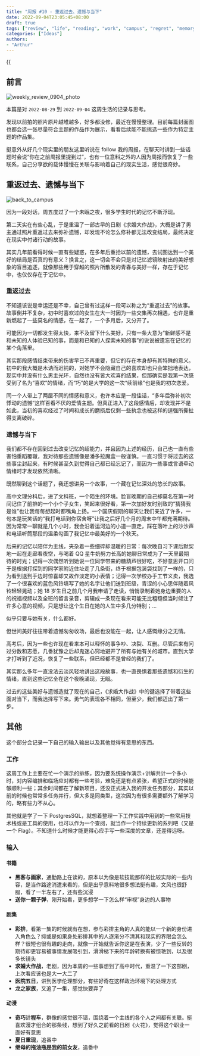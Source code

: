 ```yaml
---
title: "周报 #10 - 重返过去、遗憾与当下"
date: 2022-09-04T23:05:45+08:00
draft: true
tags: ["review", "life", "reading", "work", "campus", "regret", "memory", "relationship", "love", "romance", "past"]
categories: ["Ideas"]
authors:
- "Arthur"
---
```


{{<audio src="audios/here_after_us.mp3" caption="《后来的我们 - 五月天》" >}}

## 前言

![weekly_review_0904_photo](https://pseudoyu.oss-cn-hangzhou.aliyuncs.com/images/weekly_review_0904_photo.png)

本篇是对 `2022-08-29` 到 `2022-09-04` 这周生活的记录与思考。

发现以前拍的照片原片越堆越多，好多都没修，最近在慢慢整理。目前每篇封面图也都会选一张尽量符合主题的作品作为展示，看看后续能不能挑选一些作为特定主题的作品集。

挺意外从好几个现实里的朋友这里听说在 follow 我的周报，在聊天时讲到一些话题时会说“你在之前周报里提到过”，也有一位意料之外的人因为周报而恢复了一些联系，自己分享欲的载体慢慢在关联与影响着自己的现实生活，感觉很奇妙。

## 重返过去、遗憾与当下

![back_to_campus](https://pseudoyu.oss-cn-hangzhou.aliyuncs.com/images/back_to_campus.jpg)

因为一段对话，周五度过了一个未眠之夜，很多学生时代的记忆不断浮现。

第二天实在有些心乱，于是重温了一部古早的日剧《求婚大作战》，大概是讲了男主通过照片重返过去来弥补遗憾，却发现不论怎么修补都无法改变结局，最终决定在现实中付诸行动的故事。

其实几年前看得时候一直有些疑惑，在多年后重拾以前的遗憾，去试图达到一个美好的结局是否真的有意义？换言之，这一切会不会只是对记忆滤镜映射出的美好想象的盲目追逐，就像那些用于穿越的照片所散发的青春与美好一样，存在于记忆中，也仅仅存在于记忆中。

### 重返过去

不知道该说是幸运还是不幸，自己曾有过这样一段可以称之为“重返过去”的故事。故事倒并不复杂，初中时喜欢过的女生在大一时因为一些交集再次相遇，也许是重新燃起了一些莫名的情感，在一起了，一个多月后，又分开了。

可能因为一切都发生得太快，来不及留下什么美好，只有一条大意为“新鲜感不是和未知的人体验已知的事，而是和已知的人探索未知的事”的说说被遗忘在记忆的某个角落里。

其实那段感情结束带来的伤害早已不再重要，但它的存在本身却有其特殊的意义。初中的我大概是木讷而迟钝的，对她学不会隐藏自己的喜欢却也只会笨拙地表达，现实中并没有什么男主光环，自然也没有皆大欢喜的结果，但那确实是我第一次感受到了名为“喜欢”的情绪，而“巧”的是大学的这一次“续前缘”也是我的初次恋爱。

同一个人带上了两层不同的情感和意义，也许本应是一段佳话，“多年后弥补初次悸动的遗憾”这样百看不厌的爱情主题。但真正进入了这段感情后，却发现并不是如此，当初的喜欢经过了时间和成长的磨损后仅剩一些执念也被这样的逞强所撕扯得支离破碎。

### 遗憾与当下

我们都不存在回到过去改变记忆的超能力，并且因为上述的经历，自己也一直有些害怕重蹈覆辙，我对待那些遗憾像是潘多拉魔盒一般谨慎。一直习惯于将过去的这些事尘封起来，有时候甚至久到觉得自己都已经忘记了，而因为一些事或言语牵动情绪时才发现依然清晰。

既然聊到这个话题了，我还想讲另一个故事，一个藏在记忆深处的悠长的故事。

高中文理分科后，进了文科班，一个陌生的环境。脸盲晚期的自己却莫名在第一时间记住了前排的一个小个子女生，笑起来很好看，第一次加好友时别致的“猜猜我是谁”也让我每每想起时都嘴角上扬。一个国庆假期的聊天让我们亲近了许多，一句本是玩笑话的“我打电话到你宿舍呀”让我之后好几个月的周末中午都充满期待。因为常常一聊就是几个小时，我会沿着运河边的小道一直走，踩在落叶上的沙沙声和电话听筒那段的温柔勾画了我记忆中最美好的一个秋天。

后来的记忆以陪伴为主线，夹杂着一些细碎却温暖的日常：每次晚自习下课后默契地一起在走廊看夜空，与喝着 QQ 星牛奶努力长高的她聊日常成为了一天里最期待的时光；记得一次偶然听到她说一位同学带来的糖葫芦很好吃，不好意思开口问于是根据打探到的同学家附近住址走了几条街，终于根据包装袋找到了一样的，只为看到送到手边时惊喜却又故作淡定的小表情；记得一次学校办手工节义卖，我选了一个很喜欢的蓝色风铃填写了她的名字让他们送到班级，青涩的小心思伴随着风铃轻轻晃动；她 18 岁生日之前几个月我申请了走读，悄悄录制着她身边重要的人的祝福视频以及全班的留言录音，剪辑成一条现在看来可能无比粗糙但当时倾注了许多心意的视频，只是想让这个生日在她的人生中多几分特别；...

似乎只要与她有关，什么都好。

但世间美好往往带着遗憾匆匆收场，最后也没能在一起，让人感慨缘分之无情。

高考后，因为一些也许现在看来本可以释怀的事争吵、决裂、互删。尽管后来有问过分数和志愿，几番犹豫之后却鬼迷心窍地避开了所有与她有关的城市。直到大学才打听到了近况，恢复了一些联系，但已经都不是曾经的我们了。

其实那么多年一直没法云淡风轻地讲出这段故事，也一直畏惧着那些遗憾和衍生的情绪，直到这些记忆全在这个夜晚涌现，无眠。

过去的这些美好与遗憾造就了现在的自己，《求婚大作战》中的键选择了带着这些面对当下，而我选择写下来。勇气的表现各不相同，但至少，我们都迈出了第一步。

## 其他

这个部分会记录一下自己的输入输出以及其他觉得有意思的东西。

### 工作

这周工作上主要在忙一个演示的排练，因为要系统操作演示+讲解共计一个多小时，对内容编排和临场应对都有一些考验，难免还是有点紧张，希望正式的时候能够顺利一些；其余时间都在了解新项目，还没正式进入我的开发任务部分，其实以前的时候也常常多任务并行，但大多是同类型，这次因为有很多需要额外了解学习的，略有些力不从心。

其他就是学了一下 PostgresSQL，就想着整理一下工作实践中用到的一些常用技术栈或是工具的使用，也可以作为一个查阅，就当作一个持续更新的系列吧（又是一个 Flag）。不知道什么时候才能更得心应手写一些深度的文章，还差得远呀。

### 输入

#### 书籍

- **黑客与画家**，通勤路上在读的，原本以为像是软技能那样的比较实际的一些内容，是当作路途消遣来看的，但是出乎意料地很多想法挺有趣，文风也很舒服，看了一半左右了，还有些沉浸
- **送你一颗子弹**，刚开始看，更多想学一下怎么样“审视”身边的人事物

#### 剧集

- **彩排**，看第一集的时候就有在想，参与彩排主角的人真的能以一个新的身份进入角色么？抑或是如果身处彩排其中的人逐渐分不清其和现实的界限会怎么样？很短也很有趣的走向，就像一开始就告诉你这是在表演，少了一些反转的期待却更容易被事情发展吸引到，滑滑梯下来的年龄转换有被惊艳到，以及很多长镜头
- **求婚大作战**，老剧，因为本周的一些事想到了高中时代，重温了一下这部剧，上次看应该也是大一大二了
- **医院五日**，讲到医学伦理部分，有些好奇在这样政治环境下的处理方式
- **龙之家族**，又追了一集，感觉快要弃了

#### 动漫

- **奇巧计程车**，群像的感觉很不错，围绕着一个主线的各个人之间都有关联。挺喜欢漫才组合的那条线，想到了好久之前看的日剧《火花》，觉得这个职业一直好有意思
- **夏日重现**，追番中
- **继母的拖油瓶是我的前女友**，追番中
